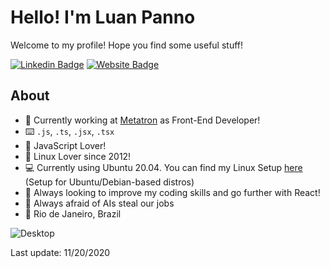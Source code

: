 # Hello! I'm Luan Panno

Welcome to my profile! Hope you find some useful stuff!

[![Linkedin Badge](https://img.shields.io/badge/-luanpanno-blue?style=flat&logo=Linkedin&logoColor=white&link=https://www.linkedin.com/in/luanpanno/)](https://www.linkedin.com/in/luanpanno/) [![Website Badge](https://img.shields.io/badge/-luanpanno.codes-47CCCC?style=flat&logo=Google-Chrome&logoColor=white&link=https://luanpanno.codes)](http://luanpanno.codes)

## About

- 🏢 Currently working at [Metatron](http://www.metatron.com.br/) as Front-End Developer!
- ⌨️ `.js`, `.ts`, `.jsx`, `.tsx`
- 💛 JavaScript Lover!
- 🐧 Linux Lover since 2012!
- 💻 Currently using Ubuntu 20.04. You can find my Linux Setup [here](https://github.com/luanpanno/linux-development-setup) (Setup for Ubuntu/Debian-based distros)
- 🌱 Always looking to improve my coding skills and go further with React!
- 🤔 Always afraid of AIs steal our jobs
- 📍 Rio de Janeiro, Brazil

![Desktop](https://i.imgur.com/8QL85ha.jpg)

Last update: 11/20/2020
